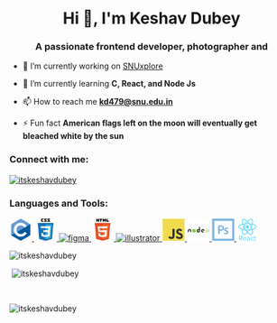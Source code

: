 <h1 align="center">Hi 👋, I'm Keshav Dubey</h1>
<h3 align="center">A passionate frontend developer, photographer and</h3>

- 🔭 I’m currently working on [SNUxplore](https://github.com/itskeshavdubey/SNUxplore.git)

- 🌱 I’m currently learning **C, React, and Node Js**

- 📫 How to reach me **kd479@snu.edu.in**

- ⚡ Fun fact **American flags left on the moon will eventually get bleached white by the sun**

<h3 align="left">Connect with me:</h3>
<p align="left">
<a href="https://instagram.com/itskeshavdubey" target="blank"><img align="center" src="https://raw.githubusercontent.com/rahuldkjain/github-profile-readme-generator/master/src/images/icons/Social/instagram.svg" alt="itskeshavdubey" height="30" width="40" /></a>
</p>

<h3 align="left">Languages and Tools:</h3>
<p align="left"> <a href="https://www.cprogramming.com/" target="_blank" rel="noreferrer"> <img src="https://raw.githubusercontent.com/devicons/devicon/master/icons/c/c-original.svg" alt="c" width="40" height="40"/> </a> <a href="https://www.w3schools.com/css/" target="_blank" rel="noreferrer"> <img src="https://raw.githubusercontent.com/devicons/devicon/master/icons/css3/css3-original-wordmark.svg" alt="css3" width="40" height="40"/> </a> <a href="https://www.figma.com/" target="_blank" rel="noreferrer"> <img src="https://www.vectorlogo.zone/logos/figma/figma-icon.svg" alt="figma" width="40" height="40"/> </a> <a href="https://www.w3.org/html/" target="_blank" rel="noreferrer"> <img src="https://raw.githubusercontent.com/devicons/devicon/master/icons/html5/html5-original-wordmark.svg" alt="html5" width="40" height="40"/> </a> <a href="https://www.adobe.com/in/products/illustrator.html" target="_blank" rel="noreferrer"> <img src="https://www.vectorlogo.zone/logos/adobe_illustrator/adobe_illustrator-icon.svg" alt="illustrator" width="40" height="40"/> </a> <a href="https://developer.mozilla.org/en-US/docs/Web/JavaScript" target="_blank" rel="noreferrer"> <img src="https://raw.githubusercontent.com/devicons/devicon/master/icons/javascript/javascript-original.svg" alt="javascript" width="40" height="40"/> </a> <a href="https://nodejs.org" target="_blank" rel="noreferrer"> <img src="https://raw.githubusercontent.com/devicons/devicon/master/icons/nodejs/nodejs-original-wordmark.svg" alt="nodejs" width="40" height="40"/> </a> <a href="https://www.photoshop.com/en" target="_blank" rel="noreferrer"> <img src="https://raw.githubusercontent.com/devicons/devicon/master/icons/photoshop/photoshop-line.svg" alt="photoshop" width="40" height="40"/> </a> <a href="https://reactjs.org/" target="_blank" rel="noreferrer"> <img src="https://raw.githubusercontent.com/devicons/devicon/master/icons/react/react-original-wordmark.svg" alt="react" width="40" height="40"/> </a> </p>

<p><img align="left" src="https://github-readme-stats.vercel.app/api/top-langs?username=itskeshavdubey&show_icons=true&locale=en&layout=compact" alt="itskeshavdubey" /></p>
<br>
<p>&nbsp;<img align="center" src="https://github-readme-stats.vercel.app/api?username=itskeshavdubey&show_icons=true&locale=en" alt="itskeshavdubey" /></p>
<br>
<p><img align="left" src="https://github-readme-streak-stats.herokuapp.com/?user=itskeshavdubey&" alt="itskeshavdubey" /></p>
